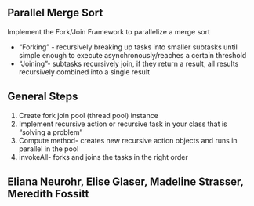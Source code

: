 ## Parallel Merge Sort
Implement the Fork/Join Framework to parallelize a merge sort
* “Forking” - recursively breaking up tasks into smaller subtasks until simple enough to execute asynchronously/reaches a certain threshold
* “Joining”- subtasks recursively join, if they return a result, all results recursively combined into a single result

## General Steps
1. Create fork join pool (thread pool) instance
2. Implement recursive action or recursive task in your class that is “solving a problem”
3. Compute method- creates new recursive action objects and runs in parallel in the pool
4. invokeAll- forks and joins the tasks in the right order

## Eliana Neurohr, Elise Glaser, Madeline Strasser, Meredith Fossitt
